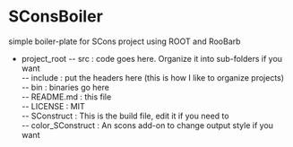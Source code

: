 # SConsBoiler
simple boiler-plate for SCons project using ROOT and RooBarb


- project_root
-- src : code goes here. Organize it into sub-folders if you want  
-- include : put the headers here (this is how I like to organize projects)  
-- bin : binaries go here  
-- README.md : this file  
-- LICENSE : MIT  
-- SConstruct : This is the build file, edit it if you need to  
-- color_SConstruct : An scons add-on to change output style if you want  